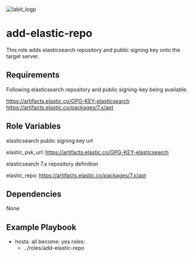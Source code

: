 
 ![labit_logp](artifacts/images/labit_logo.gif)

add-elastic-repo
=========

This role adds elasticsearch repository and public signing key onto the target server.


Requirements
------------
Following elasticsearch repository and public signing-key being available.

https://artifacts.elastic.co/GPG-KEY-elasticsearch
https://artifacts.elastic.co/packages/7.x/apt

Role Variables
--------------

elasticsearch public signing key url

elastic_psk_url: https://artifacts.elastic.co/GPG-KEY-elasticsearch

elasticsearch 7.x repository definition

elastic_repo: https://artifacts.elastic.co/packages/7.x/apt

Dependencies
------------

None

Example Playbook
----------------

- hosts: all
  become: yes
  roles:
  - ../roles/add-elastic-repo
